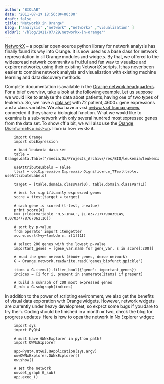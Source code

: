 ```yaml
---
author: "BIOLAB"
date: '2011-07-29 18:56:00+00:00'
draft: false
title: "NetworkX in Orange"
blog: ["analysis" ,"network" ,"networkx" ,"visualization" ]
oldUrl: "/blog/2011/07/29/networkx-in-orange/"
---
```


[NetworkX](http://networkx.lanl.gov/) – a popular open-source python library for network analysis has finally found its way into Orange. It is now used as a base class for network representation in all Orange modules and widgets. By that, we offered to the widespread network community a fruitful and fun way to visualize and explore networks, using their existing NetworkX scripts. It has never been easier to combine network analysis and visualization with existing machine learning and data discovery methods.

Complete documentation is available in the [Orange network headquarters](/doc/orange25/Orange.network.html). For a brief overview, take a look at the following example. Let us suppose we would like to analyse the data about patients, having one of two types of leukemia. So, we have a [data set](http://blog.biolab.si/wp-content/uploads/2011/07/29/leukemiagsea.tab) with 72 patient, 4600+ gene expressions and a class variable. We also have a vast [network of human genes](genes_biofuncttar.gz), connected if they share a biological function. What we would like to examine is a sub-network with only several hundred most expressed genes from the data set. To show off a bit, we will also use the [Orange Bioinformatics add-on](/addons/). Here is how we do it:


```
    import Orange
    import obiExpression

    # load leukemia data set
    table = Orange.data.Table("/media/Ox/Projects_Archive/res/BIO/leukemia/leukemiaGSEA.tab")

    useAttributeLabels = False
    ttest = obiExpression.ExpressionSignificance_TTest(table, useAttributeLabels)

    target = [table.domain.classVar(0), table.domain.classVar(1)]

    # test for significantly expressed genes
    score = ttest(target = target)

    # each gene is scored (t-test, p-value)
    print score[0]
    >>> (FloatVariable 'HIST1H4C', (1.8377179790830149, 0.07034778767062116))

    # sort by p-value
    from operator import itemgetter
    score.sort(key=lambda s: s[1][1])

    # select 200 genes with the lowest p-value
    important_genes = [gene_var.name for gene_var, s in score[:200]]

    # read the gene network (5000+ genes, dense network)
    G = Orange.network.readwrite.read('genes_biofunct.gpickle')

    items = G.items().filter_bool({'gene': important_genes})
    indices = [i for i, present in enumerate(items) if present]

    # build a subraph of 200 most expressed genes
    G_sub = G.subgraph(indices)
```



In addition to the power of scripting environment, we also get the benefits of visual data exploration with Orange widgets. However, network widgets are currently under heavy development, so expect some bugs if you dare to try them. Coding should be finished in a month or two, check the blog for progress updates. Here is how to open the network in Nx Explorer widget:




```
    import sys
    import PyQt4

    # must have OWNxExplorer in python path!
    import OWNxExplorer

    app=PyQt4.QtGui.QApplication(sys.argv)
    ow=OWNxExplorer.OWNxExplorer()
    ow.show()

    # set the network
    ow.set_graph(G_sub)
    app.exec_()
```


